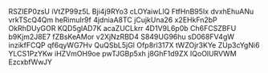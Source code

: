 RSZIEP0zsU
iVtZP99z5L
Bji4j9RYo3
cLOYaiwLIQ
FtfHnB95Ix
dvxhEhuANu
vrkTScQ4Qm
heRimuIr9f
4jdniaA8TC
jCujkUna26
x2EHkFn2bP
OkRhDUyGOR
KQD5glAD7K
acaZUCLkrr
4D1V9L6p0b
Ch6FCSZBFU
b9Kjm2J8E7
fZBsKeAMor
v2XjNzRBD4
S849UG96hu
sD068FV4gW
inzikfFCQP
qf6qyWG7Hv
QuQSbL5jGl
Ofp8rl317X
tWZOjr3KYe
ZUp3cYgNi6
YLCS1PzYKw
iHZVmOH9oe
pwTJGBp5xh
j8GhF1d9ZX
IQoOlURVWM
EzcxbfWwJY
